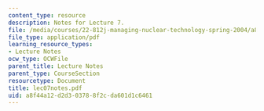 ```yaml
---
content_type: resource
description: Notes for Lecture 7.
file: /media/courses/22-812j-managing-nuclear-technology-spring-2004/a8f44a12d2d303788f2cda601d1c6461_lec07notes.pdf
file_type: application/pdf
learning_resource_types:
- Lecture Notes
ocw_type: OCWFile
parent_title: Lecture Notes
parent_type: CourseSection
resourcetype: Document
title: lec07notes.pdf
uid: a8f44a12-d2d3-0378-8f2c-da601d1c6461
---
```

